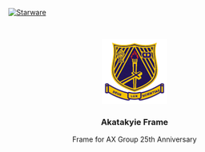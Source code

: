 [![Starware](https://img.shields.io/badge/Starware-⭐-black?labelColor=f9b00d)](https://github.com/zepfietje/starware)

<!-- [![Forks][forks-shield]][forks-url]
[![Stargazers][stars-shield]][stars-url]
[![Issues][issues-shield]][issues-url]
[![MIT License][license-shield]][license-url]  -->

<br />
<p align="center">
  <a href="https://github.com/dscnitrourkela/project-icecream">
    <img src="images/logo.png" alt="Logo" width="130">
  </a>

  <h3 align="center">Akatakyie Frame</h3>

  <p align="center">
    Frame for AX Group 25th Anniversary
    <br />
    <br />
    <a href="    src: 'https://res.cloudinary.com/dy888woul/image/upload/c_scale,h_300,w_300/gzrkn1ziv3gql6kxagq3.png',"></a>
  </p>
</p>

